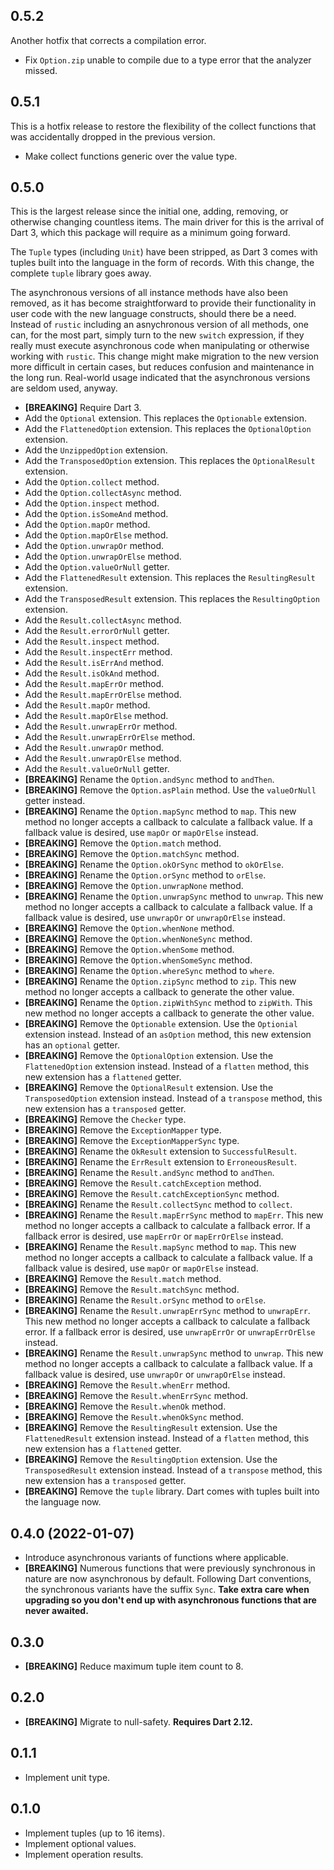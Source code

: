 ## 0.5.2

Another hotfix that corrects a compilation error.

- Fix `Option.zip` unable to compile due to a type error that the analyzer missed.

## 0.5.1

This is a hotfix release to restore the flexibility of the collect functions that was accidentally
dropped in the previous version.

- Make collect functions generic over the value type.

## 0.5.0

This is the largest release since the initial one, adding, removing, or otherwise changing countless
items. The main driver for this is the arrival of Dart 3, which this package will require as a
minimum going forward.

The `Tuple` types (including `Unit`) have been stripped, as Dart 3 comes with tuples built into the
language in the form of records. With this change, the complete `tuple` library goes away.

The asynchronous versions of all instance methods have also been removed, as it has become
straightforward to provide their functionality in user code with the new language constructs,
should there be a need. Instead of `rustic` including an asnychronous version of all methods, one
can, for the most part, simply turn to the new `switch` expression, if they really must execute
asynchronous code when manipulating or otherwise working with `rustic`. This change might make
migration to the new version more difficult in certain cases, but reduces confusion and maintenance
in the long run. Real-world usage indicated that the asynchronous versions are seldom used, anyway.

- **\[BREAKING\]** Require Dart 3.
- Add the `Optional` extension.
  This replaces the `Optionable` extension.
- Add the `FlattenedOption` extension.
  This replaces the `OptionalOption` extension.
- Add the `UnzippedOption` extension.
- Add the `TransposedOption` extension.
  This replaces the `OptionalResult` extension.
- Add the `Option.collect` method.
- Add the `Option.collectAsync` method.
- Add the `Option.inspect` method.
- Add the `Option.isSomeAnd` method.
- Add the `Option.mapOr` method.
- Add the `Option.mapOrElse` method.
- Add the `Option.unwrapOr` method.
- Add the `Option.unwrapOrElse` method.
- Add the `Option.valueOrNull` getter.
- Add the `FlattenedResult` extension.
  This replaces the `ResultingResult` extension.
- Add the `TransposedResult` extension.
  This replaces the `ResultingOption` extension.
- Add the `Result.collectAsync` method.
- Add the `Result.errorOrNull` getter.
- Add the `Result.inspect` method.
- Add the `Result.inspectErr` method.
- Add the `Result.isErrAnd` method.
- Add the `Result.isOkAnd` method.
- Add the `Result.mapErrOr` method.
- Add the `Result.mapErrOrElse` method.
- Add the `Result.mapOr` method.
- Add the `Result.mapOrElse` method.
- Add the `Result.unwrapErrOr` method.
- Add the `Result.unwrapErrOrElse` method.
- Add the `Result.unwrapOr` method.
- Add the `Result.unwrapOrElse` method.
- Add the `Result.valueOrNull` getter.
- **\[BREAKING\]** Rename the `Option.andSync` method to `andThen`.
- **\[BREAKING\]** Remove the `Option.asPlain` method.
  Use the `valueOrNull` getter instead.
- **\[BREAKING\]** Rename the `Option.mapSync` method to `map`.
  This new method no longer accepts a callback to calculate a fallback value.
  If a fallback value is desired, use `mapOr` or `mapOrElse` instead.
- **\[BREAKING\]** Remove the `Option.match` method.
- **\[BREAKING\]** Remove the `Option.matchSync` method.
- **\[BREAKING\]** Rename the `Option.okOrSync` method to `okOrElse`.
- **\[BREAKING\]** Rename the `Option.orSync` method to `orElse`.
- **\[BREAKING\]** Remove the `Option.unwrapNone` method.
- **\[BREAKING\]** Rename the `Option.unwrapSync` method to `unwrap`.
  This new method no longer accepts a callback to calculate a fallback value.
  If a fallback value is desired, use `unwrapOr` or `unwrapOrElse` instead.
- **\[BREAKING\]** Remove the `Option.whenNone` method.
- **\[BREAKING\]** Remove the `Option.whenNoneSync` method.
- **\[BREAKING\]** Remove the `Option.whenSome` method.
- **\[BREAKING\]** Remove the `Option.whenSomeSync` method.
- **\[BREAKING\]** Rename the `Option.whereSync` method to `where`.
- **\[BREAKING\]** Rename the `Option.zipSync` method to `zip`.
  This new method no longer accepts a callback to generate the other value.
- **\[BREAKING\]** Rename the `Option.zipWithSync` method to `zipWith`.
  This new method no longer accepts a callback to generate the other value.
- **\[BREAKING\]** Remove the `Optionable` extension.
  Use the `Optionial` extension instead.
  Instead of an `asOption` method, this new extension has an `optional` getter.
- **\[BREAKING\]** Remove the `OptionalOption` extension.
  Use the `FlattenedOption` extension instead.
  Instead of a `flatten` method, this new extension has a `flattened` getter.
- **\[BREAKING\]** Remove the `OptionalResult` extension.
  Use the `TransposedOption` extension instead.
  Instead of a `transpose` method, this new extension has a `transposed` getter.
- **\[BREAKING\]** Remove the `Checker` type.
- **\[BREAKING\]** Remove the `ExceptionMapper` type.
- **\[BREAKING\]** Remove the `ExceptionMapperSync` type.
- **\[BREAKING\]** Rename the `OkResult` extension to `SuccessfulResult`.
- **\[BREAKING\]** Rename the `ErrResult` extension to `ErroneousResult`.
- **\[BREAKING\]** Rename the `Result.andSync` method to `andThen`.
- **\[BREAKING\]** Remove the `Result.catchException` method.
- **\[BREAKING\]** Remove the `Result.catchExceptionSync` method.
- **\[BREAKING\]** Rename the `Result.collectSync` method to `collect`.
- **\[BREAKING\]** Rename the `Result.mapErrSync` method to `mapErr`.
  This new method no longer accepts a callback to calculate a fallback error.
  If a fallback error is desired, use `mapErrOr` or `mapErrOrElse` instead.
- **\[BREAKING\]** Rename the `Result.mapSync` method to `map`.
  This new method no longer accepts a callback to calculate a fallback value.
  If a fallback value is desired, use `mapOr` or `mapOrElse` instead.
- **\[BREAKING\]** Remove the `Result.match` method.
- **\[BREAKING\]** Remove the `Result.matchSync` method.
- **\[BREAKING\]** Rename the `Result.orSync` method to `orElse`.
- **\[BREAKING\]** Rename the `Result.unwrapErrSync` method to `unwrapErr`.
  This new method no longer accepts a callback to calculate a fallback error.
  If a fallback error is desired, use `unwrapErrOr` or `unwrapErrOrElse` instead.
- **\[BREAKING\]** Rename the `Result.unwrapSync` method to `unwrap`.
  This new method no longer accepts a callback to calculate a fallback value.
  If a fallback value is desired, use `unwrapOr` or `unwrapOrElse` instead.
- **\[BREAKING\]** Remove the `Result.whenErr` method.
- **\[BREAKING\]** Remove the `Result.whenErrSync` method.
- **\[BREAKING\]** Remove the `Result.whenOk` method.
- **\[BREAKING\]** Remove the `Result.whenOkSync` method.
- **\[BREAKING\]** Remove the `ResultingResult` extension.
  Use the `FlattenedResult` extension instead.
  Instead of a `flatten` method, this new extension has a `flattened` getter.
- **\[BREAKING\]** Remove the `ResultingOption` extension.
  Use the `TransposedResult` extension instead.
  Instead of a `transpose` method, this new extension has a `transposed` getter.
- **\[BREAKING\]** Remove the `tuple` library.
  Dart comes with tuples built into the language now.

## 0.4.0 (2022-01-07)

- Introduce asynchronous variants of functions where applicable.
- **\[BREAKING\]** Numerous functions that were previously synchronous in nature are now
  asynchronous by default. Following Dart conventions, the synchronous variants have the suffix
  `Sync`. **Take extra care when upgrading so you don't end up with asynchronous functions that are
  never awaited.**

## 0.3.0

- **\[BREAKING\]** Reduce maximum tuple item count to 8.

## 0.2.0

- **\[BREAKING\]** Migrate to null-safety. **Requires Dart 2.12.**

## 0.1.1

- Implement unit type.

## 0.1.0

- Implement tuples (up to 16 items).
- Implement optional values.
- Implement operation results.

